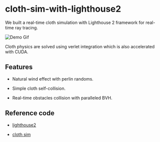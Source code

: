 # cloth-sim-with-lighthouse2

We built a real-time cloth simulation with Lighthouse 2 framework for real-time ray tracing. 

![Demo Gif](/media/cloth-with-wind3.gif)

Cloth physics are solved using verlet integration which is also accelerated with CUDA. 

## Features

- Natural wind effect with perlin randoms. 

- Simple cloth self-collision. 

- Real-time obstacles collision with paralleled BVH.

## Reference code

- [lighthouse2](https://github.com/jbikker/lighthouse2)

- [cloth sim](https://github.com/Logan-Shi/3D-cloth-simulator-verlet-with-GPU)